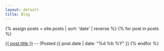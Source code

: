 ```yaml
---
layout: default
title: Blog
---
```


{% assign posts = site.posts | sort: 'date' | reverse %}
{% for post in posts %}
  <p><a href="{{ post.url }}">{{ post.title }}</a> -- (Posted {{ post.date | date: "%d %b %Y" }}
{% endfor %}